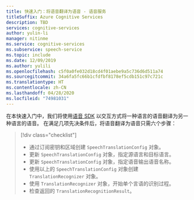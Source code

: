 ```yaml
---
title: 快速入门：将语音翻译为语音 - 语音服务
titleSuffix: Azure Cognitive Services
description: TBD
services: cognitive-services
author: yulin-li
manager: nitinme
ms.service: cognitive-services
ms.subservice: speech-service
ms.topic: include
ms.date: 12/09/2019
ms.author: yulili
ms.openlocfilehash: c5f0a0fe032d18cd4f01aebe9a5c736d6d511a74
ms.sourcegitcommit: 34a6fa5fc66b1cfdfbf8178ef5cdb151c97c721c
ms.translationtype: HT
ms.contentlocale: zh-CN
ms.lasthandoff: 04/28/2020
ms.locfileid: "74981031"
---
```

在本快速入门中，我们将使用[语音 SDK](~/articles/cognitive-services/speech-service/speech-sdk.md) 以交互方式将一种语言的语音翻译为另一种语言的语音。 在满足几项先决条件后，将语音翻译为语音只需六个步骤：
> [!div class="checklist"]
> * 通过订阅密钥和区域创建 ````SpeechTranslationConfig```` 对象。
> * 更新 ````SpeechTranslationConfig```` 对象，指定源语言和目标语言。
> * 更新 ````SpeechTranslationConfig```` 对象，指定语音输出语音名称。
> * 使用以上的 ````SpeechTranslationConfig```` 对象创建 ````TranslationRecognizer```` 对象。
> * 使用 ````TranslationRecognizer```` 对象，开始单个言语的识别过程。
> * 检查返回的 ````TranslationRecognitionResult````。
